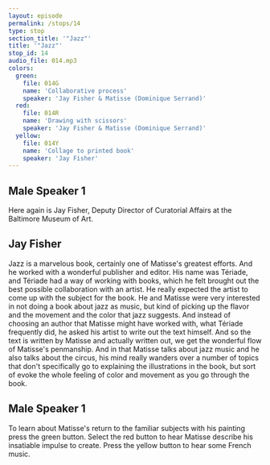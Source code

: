 ```yaml
---
layout: episode
permalink: /stops/14
type: stop
section_title: '"Jazz"'
title: '"Jazz"'
stop_id: 14
audio_file: 014.mp3
colors:
  green:
    file: 014G
    name: 'Collaborative process'
    speaker: 'Jay Fisher & Matisse (Dominique Serrand)'
  red:
    file: 014R
    name: 'Drawing with scissors'
    speaker: 'Jay Fisher & Matisse (Dominique Serrand)'
  yellow:
    file: 014Y
    name: 'Collage to printed book'
    speaker: 'Jay Fisher'
---
```


## Male Speaker 1

Here again is Jay Fisher, Deputy Director of Curatorial Affairs at the Baltimore Museum of Art.

## Jay Fisher

Jazz is a marvelous book, certainly one of Matisse's greatest efforts.  And he worked with a wonderful publisher and editor.  His name was Tériade, and Tériade had a way of working with books, which he felt brought out the best possible collaboration with an artist.  He really expected the artist to come up with the subject for the book.  He and Matisse were very interested in not doing a book about jazz as music, but kind of picking up the flavor and the movement and the color that jazz suggests.  And instead of choosing an author that Matisse might have worked with, what Tériade frequently did, he asked his artist to write out the text himself.  And so the text is written by Matisse and actually written out, we get the wonderful flow of Matisse's penmanship.  And in that Matisse talks about jazz music and he also talks about the circus, his mind really wanders over a number of topics that don't specifically go to explaining the illustrations in the book, but sort of evoke the whole feeling of color and movement as you go through the book.

## Male Speaker 1

To learn about Matisse's return to the familiar subjects with his painting press the green button.  Select the red button to hear Matisse describe his insatiable impulse to create.  Press the yellow button to hear some French music.
